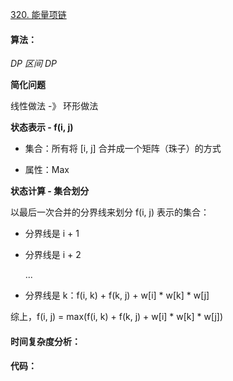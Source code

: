 [320. 能量项链](https://www.acwing.com/problem/content/322/)

#### 算法：

*DP* *区间 DP*

**简化问题**

线性做法 -》 环形做法

**状态表示 - f(i, j)**

- 集合：所有将 [i, j] 合并成一个矩阵（珠子）的方式

- 属性：Max

**状态计算 - 集合划分**

以最后一次合并的分界线来划分 f(i, j) 表示的集合：

- 分界线是 i + 1

- 分界线是 i + 2

  ...

- 分界线是 k：f(i, k) + f(k, j) + w[i] * w[k] * w[j]

综上，f(i, j) = max(f(i, k) + f(k, j) + w[i] * w[k] * w[j])

#### 时间复杂度分析：



#### 代码：

```java

```

